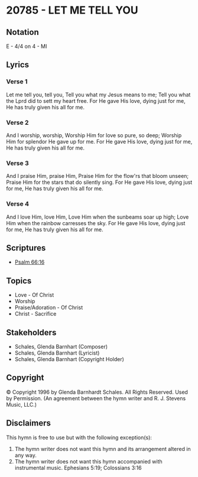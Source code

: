 # 20785 - LET ME TELL YOU

## Notation

E - 4/4 on 4 - MI

## Lyrics

### Verse 1

Let me tell you, tell you, Tell you what my Jesus means to me; Tell you what the Lprd did to sett my heart free. For He gave His love, dying just for me, He has truly given his all for me.

### Verse 2

And I worship, worship, Worship Him for love so pure, so deep; Worship Him for splendor He gave up for me. For He gave His love, dying just for me, He has truly given his all for me.

### Verse 3

And I praise Him, praise Him, Praise Him for the flow'rs that bloom unseen; Praise Him for the stars that do silently sing. For He gave His love, dying just for me, He has truly given his all for me.

### Verse 4

And I love Him, love Him, Love Him when the sunbeams soar up high; Love Him when the rainbow carresses the sky. For He gave His love, dying just for me, He has truly given his all for me.


## Scriptures

- [Psalm 66:16](https://www.biblegateway.com/passage/?search=Psalm%2066%3A16)

## Topics

- Love - Of Christ
- Worship
- Praise/Adoration - Of Christ
- Christ - Sacrifice

## Stakeholders

- Schales, Glenda Barnhart (Composer)
- Schales, Glenda Barnhart (Lyricist)
- Schales, Glenda Barnhart (Copyright Holder)

## Copyright

© Copyright 1996 by Glenda Barnhardt Schales. All Rights Reserved. Used by Permission.
(An agreement between the hymn writer and R. J. Stevens Music, LLC.)

## Disclaimers

This hymn is free to use but with the following exception(s):
1. The hymn writer does not want this hymn and its arrangement altered in any way.
2. The hymn writer does not want this hymn accompanied with instrumental music.
Ephesians 5:19; Colossians 3:16

